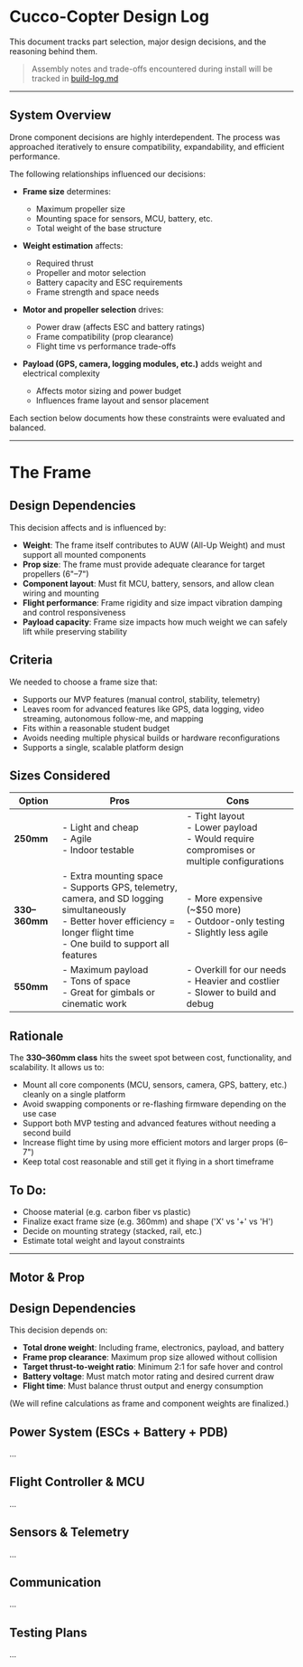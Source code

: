 # Cucco-Copter Design Log

This document tracks part selection, major design decisions, and the reasoning behind them.
> Assembly notes and trade-offs encountered during install will be tracked in [build-log.md](build-log.md)

---

## System Overview

Drone component decisions are highly interdependent. The process was approached iteratively to ensure compatibility, expandability, and efficient performance.

The following relationships influenced our decisions:

- **Frame size** determines:  
  - Maximum propeller size  
  - Mounting space for sensors, MCU, battery, etc.  
  - Total weight of the base structure

- **Weight estimation** affects:  
  - Required thrust  
  - Propeller and motor selection  
  - Battery capacity and ESC requirements  
  - Frame strength and space needs

- **Motor and propeller selection** drives:  
  - Power draw (affects ESC and battery ratings)  
  - Frame compatibility (prop clearance)  
  - Flight time vs performance trade-offs

- **Payload (GPS, camera, logging modules, etc.)** adds weight and electrical complexity  
  - Affects motor sizing and power budget  
  - Influences frame layout and sensor placement

Each section below documents how these constraints were evaluated and balanced.

---

# The Frame

## Design Dependencies

This decision affects and is influenced by:
- **Weight**: The frame itself contributes to AUW (All-Up Weight) and must support all mounted components
- **Prop size**: The frame must provide adequate clearance for target propellers (6"–7")
- **Component layout**: Must fit MCU, battery, sensors, and allow clean wiring and mounting
- **Flight performance**: Frame rigidity and size impact vibration damping and control responsiveness
- **Payload capacity**: Frame size impacts how much weight we can safely lift while preserving stability

## Criteria
We needed to choose a frame size that:

- Supports our MVP features (manual control, stability, telemetry)
- Leaves room for advanced features like GPS, data logging, video streaming, autonomous follow-me, and mapping
- Fits within a reasonable student budget
- Avoids needing multiple physical builds or hardware reconfigurations
- Supports a single, scalable platform design
  

## Sizes Considered

| Option       | Pros                                                                                   | Cons                                                                                       |
|--------------|-----------------------------------------------------------------------------------------|--------------------------------------------------------------------------------------------|
| **250mm**    | - Light and cheap<br>- Agile<br>- Indoor testable                                      | - Tight layout<br>- Lower payload<br>- Would require compromises or multiple configurations |
| **330–360mm**| - Extra mounting space<br>- Supports GPS, telemetry, camera, and SD logging simultaneously<br>- Better hover efficiency = longer flight time<br>- One build to support all features | - More expensive (~$50 more)<br>- Outdoor-only testing<br>- Slightly less agile             |
| **550mm**    | - Maximum payload<br>- Tons of space<br>- Great for gimbals or cinematic work           | - Overkill for our needs<br>- Heavier and costlier<br>- Slower to build and debug          |


## Rationale
The **330–360mm class** hits the sweet spot between cost, functionality, and scalability. It allows us to:

- Mount all core components (MCU, sensors, camera, GPS, battery, etc.) cleanly on a single platform
- Avoid swapping components or re-flashing firmware depending on the use case
- Support both MVP testing and advanced features without needing a second build
- Increase flight time by using more efficient motors and larger props (6–7")
- Keep total cost reasonable and still get it flying in a short timeframe


## To Do:
- Choose material (e.g. carbon fiber vs plastic)
- Finalize exact frame size (e.g. 360mm) and shape ('X' vs '+' vs 'H')
- Decide on mounting strategy (stacked, rail, etc.)
- Estimate total weight and layout constraints

---

## Motor & Prop

## Design Dependencies

This decision depends on:
- **Total drone weight**: Including frame, electronics, payload, and battery
- **Frame prop clearance**: Maximum prop size allowed without collision
- **Target thrust-to-weight ratio**: Minimum 2:1 for safe hover and control
- **Battery voltage**: Must match motor rating and desired current draw
- **Flight time**: Must balance thrust output and energy consumption

(We will refine calculations as frame and component weights are finalized.)

## Power System (ESCs + Battery + PDB)

...

## Flight Controller & MCU

...

## Sensors & Telemetry

...

## Communication

...

## Testing Plans

...

